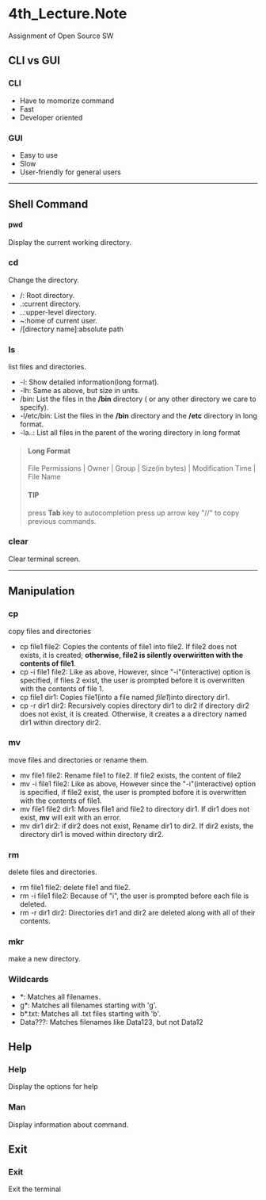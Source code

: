 # 4th_Lecture.Note
Assignment of Open Source SW


## CLI vs GUI
### CLI
- Have to momorize command
- Fast
- Developer oriented

### GUI
- Easy to use
- Slow
- User-friendly for general users
----

## Shell Command

#### pwd
Display the current working directory.

### cd
Change the directory.
- /: Root directory.
- .:current directory.
- ..:upper-level directory.
- ~:home of current user.
- /[directory name]:absolute path

### ls
list files and directories.
- -l: Show detailed information(long format).
- -lh: Same as above, but size in units.
- /bin: List the files in the **/bin** directory ( or any other directory we care to specify).
- -l/etc/bin: List the files in the **/bin** directory and the **/etc** directory in long format.
- -la..: List all files in the parent of the woring directory in long format


> #### Long Format
> File Permissions | Owner | Group |   Size(in bytes) | Modification Time | File Name
> #### TIP
> press **Tab** key to autocompletion
> press up arrow key "//" to copy previous commands.

### clear
Clear terminal screen.

---
## Manipulation

### cp
copy files and directories
- cp file1 file2: Copies the contents of file1 into file2. If file2 does not exists, it is created; **otherwise, file2 is silently overwiritten with the contents of file1**.
- cp -i file1 file2: Like as above, However, since "-i"(interactive) option is specified, if files 2 exist, the user is prompted before it is overwritten with the contents of file 1. 
- cp file1 dir1: Copies file1(into a file named *file1*)into directory dir1.
- cp -r dir1 dir2: Recursively copies directory dir1 to dir2 if directory dir2 does not exist, it is created. Otherwise, it creates a a directory named dir1 within directory dir2.
 
### mv
move files and directories or rename them.
- mv file1 file2: Rename file1 to file2. If file2 exists, the content of file2 
- mv -i file1 file2: Like as above, However since the "-i"(interactive) option is specified, if file2 exist, the user is prompted bofore it is overwritten with the contents of file1.
- mv file1 file2 dir1: Moves file1 and file2 to directory dir1. If dir1 does not exist, **mv** will exit with an error.
- mv dir1 dir2: if dir2 does not exist, Rename dir1 to dir2. If dir2 exists, the directory dir1 is moved within directory dir2.

### rm 
delete files and directories.
- rm file1 file2: delete file1 and file2.
- rm -i file1 file2: Because of "i", the user is prompted before each file is deleted.
- rm -r dir1 dir2: Directories dir1 and dir2 are deleted along with all of their contents.

### mkr
make a new directory.

### Wildcards
 - *: Matches all filenames.
 - g*: Matches all filenames starting with 'g'.
 - b*.txt: Matches all .txt files starting with 'b'.
 - Data???: Matches filenames like Data123, but not Data12

## Help

### Help
Display the options for help 

### Man
Display information about command.

## Exit

### Exit 
Exit the terminal

